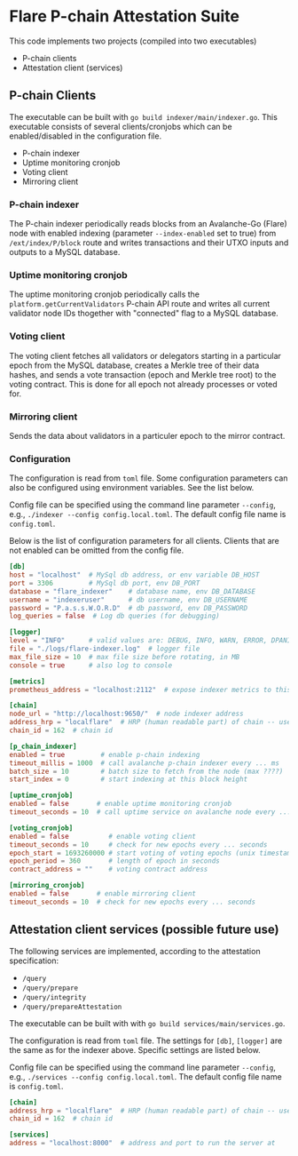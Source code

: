 # Flare P-chain Attestation Suite

This code implements two projects (compiled into two executables)

* P-chain clients
* Attestation client (services)

## P-chain Clients

The executable can be built with `go build indexer/main/indexer.go`.
This executable consists of several clients/cronjobs which can be enabled/disabled in the configuration file.

* P-chain indexer
* Uptime monitoring cronjob
* Voting client
* Mirroring client

### P-chain indexer

The P-chain indexer periodically reads blocks from an Avalanche-Go (Flare) node with
enabled indexing (parameter `--index-enabled` set to true) from `/ext/index/P/block` route and writes transactions and their UTXO inputs and outputs to a MySQL database.

### Uptime monitoring cronjob

The uptime monitoring cronjob periodically calls the `platform.getCurrentValidators` P-chain API route and writes all current validator node IDs thogether with "connected" flag to a MySQL database.

### Voting client

The voting client fetches all validators or delegators starting in a particular epoch from the MySQL database, creates a Merkle tree of their data hashes, and sends a vote transaction (epoch and Merkle tree root) to the voting contract.
This is done for all epoch not already processes or voted for.

### Mirroring client

Sends the data about validators in a particuler epoch to the mirror contract.

### Configuration

The configuration is read from `toml` file. Some configuration
parameters can also be configured using environment variables. See the list below.

Config file can be specified using the command line parameter `--config`, e.g., `./indexer --config config.local.toml`. The default config file name is `config.toml`.

Below is the list of configuration parameters for all clients. Clients that are not enabled can be omitted from the config file.

```toml
[db]
host = "localhost"  # MySql db address, or env variable DB_HOST
port = 3306         # MySql db port, env DB_PORT
database = "flare_indexer"    # database name, env DB_DATABASE
username = "indexeruser"      # db username, env DB_USERNAME
password = "P.a.s.s.W.O.R.D"  # db password, env DB_PASSWORD
log_queries = false  # Log db queries (for debugging)

[logger]
level = "INFO"      # valid values are: DEBUG, INFO, WARN, ERROR, DPANIC, PANIC, FATAL (as in zap logger)
file = "./logs/flare-indexer.log"  # logger file
max_file_size = 10  # max file size before rotating, in MB
console = true      # also log to console

[metrics]
prometheus_address = "localhost:2112"  # expose indexer metrics to this address (empty value does not expose this endpoint)

[chain]
node_url = "http://localhost:9650/"  # node indexer address
address_hrp = "localflare"  # HRP (human readable part) of chain -- used to properly encode/decode addresses
chain_id = 162  # chain id

[p_chain_indexer]
enabled = true         # enable p-chain indexing
timeout_millis = 1000  # call avalanche p-chain indexer every ... ms
batch_size = 10        # batch size to fetch from the node (max ????)
start_index = 0        # start indexing at this block height

[uptime_cronjob]
enabled = false       # enable uptime monitoring cronjob
timeout_seconds = 10  # call uptime service on avalanche node every ... seconds

[voting_cronjob]
enabled = false          # enable voting client
timeout_seconds = 10     # check for new epochs every ... seconds
epoch_start = 1693260000 # start voting of voting epochs (unix timestamp)
epoch_period = 360       # length of epoch in seconds
contract_address = ""    # voting contract address

[mirroring_cronjob]
enabled = false       # enable mirroring client
timeout_seconds = 10  # check for new epochs every ... seconds
```

## Attestation client services (possible future use)

The following services are implemented, according to the attestation specification:

* `/query`
* `/query/prepare`
* `/query/integrity`
* `/query/prepareAttestation`

The executable can be built with with `go build services/main/services.go`.

The configuration is read from `toml` file.
The settings for `[db]`, `[logger]` are the same as for the indexer above.
Specific settings are listed below.

Config file can be specified using the command line parameter `--config`, e.g., `./services --config config.local.toml`. The default config file name is `config.toml`.

```toml
[chain]
address_hrp = "localflare"  # HRP (human readable part) of chain -- used to properly encode/decode addresses
chain_id = 162  # chain id

[services]
address = "localhost:8000"  # address and port to run the server at
```
